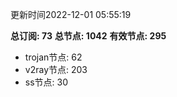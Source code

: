 更新时间2022-12-01 05:55:19

**总订阅: 73**
**总节点: 1042**
**有效节点: 295**
- trojan节点: 62
- v2ray节点: 203
- ss节点: 30
